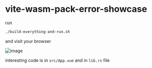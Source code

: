 # vite-wasm-pack-error-showcase
run 
```bash
./build-everything-and-run.sh
```

and visit your browser

![image](https://user-images.githubusercontent.com/22037927/151624874-7d7fe734-77eb-4f96-96e6-78a7ce20cdcb.png)

interesting code is in `src/App.vue` and in `lib.rs` file
